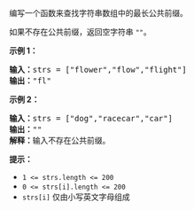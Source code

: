 编写一个函数来查找字符串数组中的最长公共前缀。

如果不存在公共前缀，返回空字符串 `""`。

**示例 1：**

<pre><strong>输入：</strong>strs = ["flower","flow","flight"]
<strong>输出：</strong>"fl"
</pre>

**示例 2：**

<pre><strong>输入：</strong>strs = ["dog","racecar","car"]
<strong>输出：</strong>""
<strong>解释：</strong>输入不存在公共前缀。</pre>

**提示：**

* `1 <= strs.length <= 200`
* `0 <= strs[i].length <= 200`
* `strs[i]` 仅由小写英文字母组成
